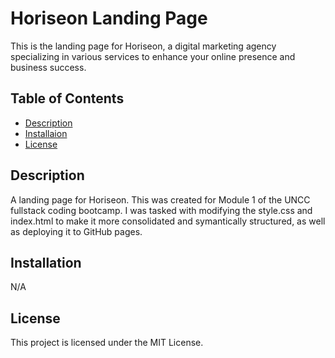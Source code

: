 # Horiseon Landing Page

This is the landing page for Horiseon, a digital marketing agency specializing in various services to enhance your online presence and business success.

## Table of Contents
- [Description](#About)
- [Installaion](#installation)
- [License](#license)

## Description
A landing page for Horiseon. This was created for Module 1 of the UNCC fullstack coding bootcamp. I was tasked with modifying the style.css and index.html to make it more consolidated and symantically structured, as well as deploying it to GitHub pages.

## Installation
N/A

## License
This project is licensed under the MIT License.
